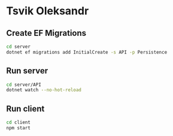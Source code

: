 # Tsvik Oleksandr 


## Create EF Migrations
```sh
cd server
dotnet ef migrations add InitialCreate -s API -p Persistence
```

## Run server
```sh
cd server/API
dotnet watch --no-hot-reload
```

## Run client
```sh
cd client
npm start
```